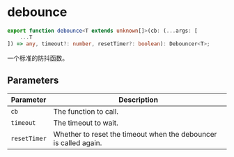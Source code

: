 # debounce

```ts
export function debounce<T extends unknown[]>(cb: (...args: [
    ...T
]) => any, timeout?: number, resetTimer?: boolean): Debouncer<T>;
```

一个标准的防抖函数。

## Parameters

| Parameter | Description |
|-----------|-------------|
| `cb` | The function to call. |
| `timeout` | The timeout to wait. |
| `resetTimer` | Whether to reset the timeout when the debouncer is called again. |
